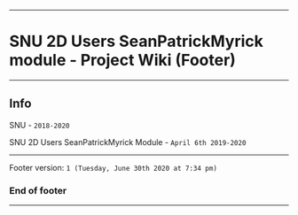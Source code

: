 
***

# SNU 2D Users SeanPatrickMyrick module - Project Wiki (Footer)

***

## Info

SNU - `2018-2020`

SNU 2D Users SeanPatrickMyrick Module - `April 6th 2019-2020`

***

Footer version: `1 (Tuesday, June 30th 2020 at 7:34 pm)`

### End of footer

***
